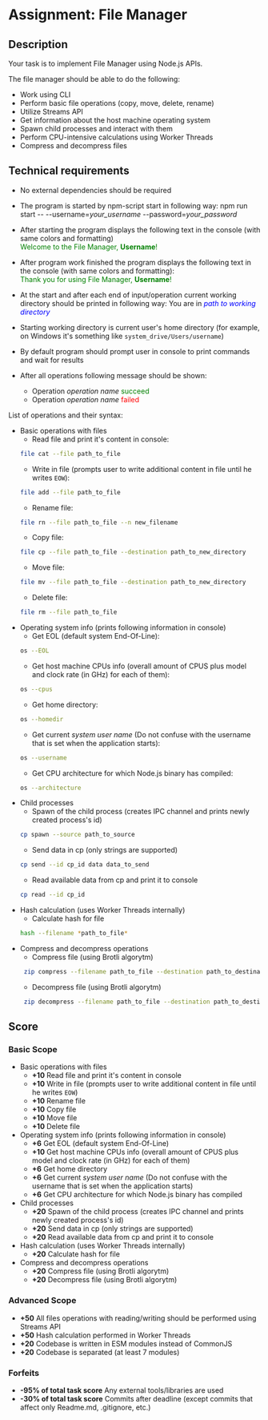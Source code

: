 # Assignment: File Manager

## Description

Your task is to implement File Manager using Node.js APIs.

The file manager should be able to do the following:

- Work using CLI
- Perform basic file operations (copy, move, delete, rename)
- Utilize Streams API
- Get information about the host machine operating system
- Spawn child processes and interact with them
- Perform CPU-intensive calculations using Worker Threads
- Compress and decompress files

## Technical requirements

- No external dependencies should be required
- The program is started by npm-script start in following way:
npm run start -- --username=*your_username* --password=*your_password*
- After starting the program displays the following text in the console (with same colors and formatting)  
<span style="color:green">Welcome to the File Manager, **Username**!</span>  
- After program work finished the program displays the following text in the console (with same colors and formatting):  
<span style="color:green">Thank you for using File Manager, **Username**!</span>  

- At the start and after each end of input/operation current working directory should be printed in following way:
You are in <span style="color:blue">*path to working directory*</span>
- Starting working directory is current user's home directory (for example, on Windows it's something like `system_drive/Users/username`)
- By default program should prompt user in console to print commands and wait for results  
- After all operations following message should be shown:
    - Operation *operation name* <span style="color:green">succeed</span>
    - Operation *operation name* <span style="color:red">failed</span>

List of operations and their syntax:
- Basic operations with files
    - Read file and print it's content in console: 
    ```bash
    file cat --file path_to_file
    ```
    - Write in file (prompts user to write additional content in file until he writes `EOW`): 
    ```bash
    file add --file path_to_file
    ```
    - Rename file: 
    ```bash
    file rn --file path_to_file --n new_filename
    ```
    - Copy file: 
    ```bash
    file cp --file path_to_file --destination path_to_new_directory
    ```
    - Move file: 
    ```bash
    file mv --file path_to_file --destination path_to_new_directory
    ```
    - Delete file: 
    ```bash
    file rm --file path_to_file
    ```
- Operating system info (prints following information in console)
    - Get EOL (default system End-Of-Line): 
    ```bash
    os --EOL
    ```
    - Get host machine CPUs info (overall amount of CPUS plus model and clock rate (in GHz) for each of them): 
    ```bash
    os --cpus
    ```
    - Get home directory: 
    ```bash
    os --homedir
    ```
    - Get current *system user name* (Do not confuse with the username that is set when the application starts): 
    ```bash
    os --username
    ```
    - Get CPU architecture for which Node.js binary has compiled: 
    ```bash
    os --architecture
    ```
- Child processes
    - Spawn of the child process (creates IPC channel and prints newly created process's id)
    ```bash
    cp spawn --source path_to_source
    ```
    - Send data in cp (only strings are supported)
    ```bash
    cp send --id cp_id data data_to_send
    ```
    - Read available data from cp and print it to console
    ```bash
    cp read --id cp_id
    ```
- Hash calculation (uses Worker Threads internally)
    - Calculate hash for file 
    ```bash
    hash --filename *path_to_file*
    ```
- Compress and decompress operations
    - Compress file (using Brotli algorytm)
    ```bash
     zip compress --filename path_to_file --destination path_to_destination_folder
    ```
    - Decompress file (using Brotli algorytm)
    ```bash
     zip decompress --filename path_to_file --destination path_to_destination_folder
    ```

## Score 

### Basic Scope

- Basic operations with files
    - **+10** Read file and print it's content in console
    - **+10** Write in file (prompts user to write additional content in file until he writes `EOW`)
    - **+10** Rename file
    - **+10** Copy file
    - **+10** Move file
    - **+10** Delete file
- Operating system info (prints following information in console)
    - **+6** Get EOL (default system End-Of-Line)
    - **+10** Get host machine CPUs info (overall amount of CPUS plus model and clock rate (in GHz) for each of them)
    - **+6** Get home directory
    - **+6** Get current *system user name* (Do not confuse with the username that is set when the application starts)
    - **+6** Get CPU architecture for which Node.js binary has compiled
- Child processes
    - **+20** Spawn of the child process (creates IPC channel and prints newly created process's id)
    - **+20** Send data in cp (only strings are supported)
    - **+20** Read available data from cp and print it to console
- Hash calculation (uses Worker Threads internally)
    - **+20** Calculate hash for file 
- Compress and decompress operations
    - **+20** Compress file (using Brotli algorytm)
    - **+20** Decompress file (using Brotli algorytm)

### Advanced Scope

- **+50** All files operations with reading/writing should be performed using Streams API
- **+50** Hash calculation performed in Worker Threads
- **+20** Codebase is written in ESM modules instead of CommonJS
- **+20** Codebase is separated (at least 7 modules)

### Forfeits
- **-95% of total task score** Any external tools/libraries are used
- **-30% of total task score** Commits after deadline (except commits that affect only Readme.md, .gitignore, etc.)